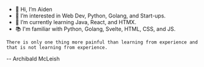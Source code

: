 - 👋 Hi, I’m Aiden
- 👀 I’m interested in Web Dev, Python, Golang, and Start-ups.
- 🌱 I’m currently learning Java, React, and HTMX.
- 📚 I'm familiar with Python, Golang, Svelte, HTML, CSS, and JS.

`There is only one thing more painful than learning from experience and that is not learning from experience.`

-- Archibald McLeish
